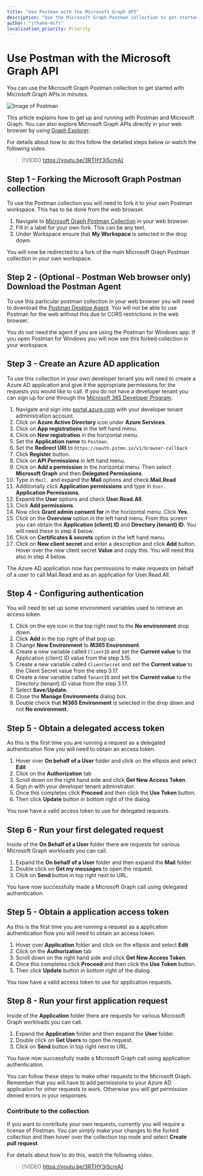 ```yaml
---
title: "Use Postman with the Microsoft Graph API"
description: "Use the Microsoft Graph Postman collection to get started with Microsoft Graph APIs in minutes."
author: "jthake-msft"
localization_priority: Priority
---
```


# Use Postman with the Microsoft Graph API
You can use the Microsoft Graph Postman collection to get started with Microsoft Graph APIs in minutes.

![Image of Postman](https://github.com/microsoftgraph/microsoftgraph-postman-collections/blob/master/images/postman.png?raw=true)

This article explains how to get up and running with Postman and Microsoft Graph. You can also explore Microsoft Graph APIs directly in your web browser by using [Graph Explorer](https://developer.microsoft.com/graph/graph-explorer).

For details about how to do this follow the detailed steps below or watch the following video.

> [!VIDEO https://youtu.be/3RTHY3jScmA]


## Step 1 - Forking the Microsoft Graph Postman collection
To use the Postman collection you will need to fork it to your own Postman workspace. This has to be done from the web browser.

1. Navigate to [Microsoft Graph Postman Collection](https://www.postman.com/microsoftgraph/workspace/microsoft-graph/collection/455214-085f7047-1bec-4570-9ed0-3a7253be148c/fork) in your web browser.
2. Fill in a label for your own fork. This can be any text.
3. Under Workspace ensure that **My Workspace** is selected in the drop down. 

You will now be redirected to a fork of the main Microsoft Graph Postman collection in your own workspace.

## Step 2 - (Optional - Postman Web browser only) Download the Postman Agent
To use this particular postman collection in your web browser you will need to download the [Postman Desktop Agent](https://www.postman.com/downloads). You will not be able to use Postman for the web without this due to CORS restrictions in the web browser. 

You do not need the agent if you are using the Postman for Windows app. If you open Postman for Windows you will now see this forked collection in your workspace.

## Step 3 - Create an Azure AD application
To use this collection in your own developer tenant you will need to create a Azure AD application and give it the appropriate permissions for the requests you would like to call. If you do not have a developer tenant you can sign up for one through the [Microsoft 365 Developer Program](https://developer.microsoft.com/en-us/microsoft-365/dev-program).

1. Navigate and sign into [portal.azure.com](https://portal.azure.com/) with your developer tenant administration account.
2. Click on **Azure Active Directory** icon under **Azure Services**.
3. Click on **App registrations** in the left hand menu.
4. Click on **New registration** in the horizontal menu.
5. Set the **Application name** to `Postman`.
6. Set the **Redirect URI** to `https://oauth.pstmn.io/v1/browser-callback`
7. Click **Register** button.
8. Click on **API Permissions** in left hand menu.
9. Click on **Add a permission** in the horizontal menu. Then select **Microsoft Graph** and then **Delegated Permissions**.
10. Type in `Mail.` and expand the **Mail** options and check **Mail.Read**
11. Additionally click **Application permissions** and type in `User.` **Application Permissions**.
12. Expand the **User** options and check **User.Read.All**.
13. Click **Add permissions**.
14. Now click **Grant admin consent for** in the horizontal menu. Click **Yes**.
15. Click on the **Overview** option in the left hand menu. From this screen you can obtain the **Application (client) ID** and **Directory (tenant) ID**. You will need these in step 4 below.
16. Click on **Certificates & secrets** option in the left hand menu. 
17. Click on **New client secret** and enter a description and click **Add** button. Hover over the new client secret **Value** and copy this. You will need this also in step 4 below.

The Azure AD application now has permissions to make requests on behalf of a user to call Mail.Read and as an application for User.Read.All.

## Step 4 - Configuring authentication
You will need to set up some environment variables used to retrieve an access token.

1. Click on the eye icon in the top right next to the **No environment** drop down.
2. Click **Add** in the top right of that pop up.
3. Change **New Environment** to **M365 Environment**.
4. Create a new variable called `ClientID` and set the **Current value** to the Application (client) ID value from the step 3.15.
5. Create a new variable called `ClientSecret` and  set the **Current value** to the Client Secret value from the step 3.17.
6. Create a new variable called `TenantID` and  set the **Current value** to the Directory (tenant) ID value from the step 3.17.
7. Select **Save**/**Update**. 
8. Close the **Manage Environments** dialog box. 
9. Double check that **M365 Environment** is selected in the drop down and not **No environment**.

## Step 5 - Obtain a delegated access token
As this is the first time you are running a request as a delegated authentication flow you will need to obtain an access token.

1. Hover over **On behalf of a User** folder and click on the ellipsis and select **Edit**
2. Click on the **Authorization** tab
3. Scroll down on the right hand side and click **Get New Access Token**.
4. Sign in with your developer tenant adminstrator.
5. Once this completes click **Proceed** and then click the **Use Token** button.
6. Then click **Update** button in bottom right of the dialog.

You now have a valid access token to use for delegated requests.

## Step 6 - Run your first delegated request
Inside of the **On Behalf of a User** folder there are requests for various Microsoft Graph workloads you can call.

1. Expand the **On behalf of a User** folder and then expand the **Mail** folder.
2. Double click on **Get my messages** to open the request.
3. Click on **Send** button in top right next to URL.

You have now successfully made a Microsoft Graph call using delegated authentication.

## Step 5 - Obtain a application access token
As this is the first time you are running a request as a application authentication flow you will need to obtain an access token.

1. Hover over **Application** folder and click on the ellipsis and select **Edit**
2. Click on the **Authorization** tab
3. Scroll down on the right hand side and click **Get New Access Token**.
5. Once this completes click **Proceed** and then click the **Use Token** button.
6. Then click **Update** button in bottom right of the dialog.

You now have a valid access token to use for application requests.

## Step 8 - Run your first application request
Inside of the **Application** folder there are requests for various Microsoft Graph workloads you can call.

1. Expand the **Application** folder and then expand the **User** folder.
2. Double click on **Get Users** to open the request.
3. Click on **Send** button in top right next to URL.

You have now successfully made a Microsoft Graph call using application authentication.

You can follow these steps to make other requests to the Microsoft Graph. Remember that you will have to add permissions to your Azure AD application for other requests to work. Otherwise you will get permission denied errors in your responses.

### Contribute to the collection
If you want to contribute your own requests, currently you will require a license of Postman. You can simply make your changes to the forked collection and then hover over the collection top node and select **Create pull request**.

For details about how to do this, watch the following video.

> [!VIDEO https://youtu.be/3RTHY3jScmA]

